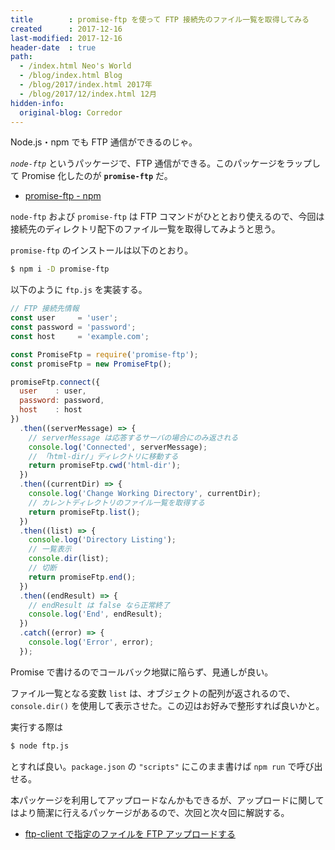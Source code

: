```yaml
---
title        : promise-ftp を使って FTP 接続先のファイル一覧を取得してみる
created      : 2017-12-16
last-modified: 2017-12-16
header-date  : true
path:
  - /index.html Neo's World
  - /blog/index.html Blog
  - /blog/2017/index.html 2017年
  - /blog/2017/12/index.html 12月
hidden-info:
  original-blog: Corredor
---
```


Node.js・npm でも FTP 通信ができるのじゃ。

_`node-ftp`_ というパッケージで、FTP 通信ができる。このパッケージをラップして Promise 化したのが __`promise-ftp`__ だ。

- [promise-ftp - npm](https://www.npmjs.com/package/promise-ftp)

`node-ftp` および `promise-ftp` は FTP コマンドがひととおり使えるので、今回は接続先のディレクトリ配下のファイル一覧を取得してみようと思う。

`promise-ftp` のインストールは以下のとおり。

```bash
$ npm i -D promise-ftp
```

以下のように `ftp.js` を実装する。

```javascript
// FTP 接続先情報
const user     = 'user';
const password = 'password';
const host     = 'example.com';

const PromiseFtp = require('promise-ftp');
const promiseFtp = new PromiseFtp();

promiseFtp.connect({
  user    : user,
  password: password,
  host    : host
})
  .then((serverMessage) => {
    // serverMessage は応答するサーバの場合にのみ返される
    console.log('Connected', serverMessage);
    // 「html-dir/」ディレクトリに移動する
    return promiseFtp.cwd('html-dir');
  })
  .then((currentDir) => {
    console.log('Change Working Directory', currentDir);
    // カレントディレクトリのファイル一覧を取得する
    return promiseFtp.list();
  })
  .then((list) => {
    console.log('Directory Listing');
    // 一覧表示
    console.dir(list);
    // 切断
    return promiseFtp.end();
  })
  .then((endResult) => {
    // endResult は false なら正常終了
    console.log('End', endResult);
  })
  .catch((error) => {
    console.log('Error', error);
  });
```

Promise で書けるのでコールバック地獄に陥らず、見通しが良い。

ファイル一覧となる変数 `list` は、オブジェクトの配列が返されるので、`console.dir()` を使用して表示させた。この辺はお好みで整形すれば良いかと。

実行する際は

```bash
$ node ftp.js
```

とすれば良い。`package.json` の `"scripts"` にこのまま書けば `npm run` で呼び出せる。

本パッケージを利用してアップロードなんかもできるが、アップロードに関してはより簡潔に行えるパッケージがあるので、次回と次々回に解説する。

- [ftp-client で指定のファイルを FTP アップロードする](/blog/2017/12/18-01.html)
